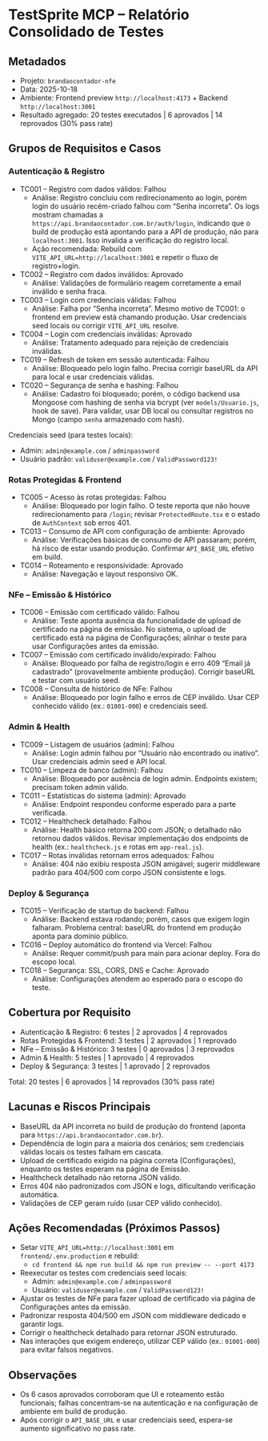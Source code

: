 # TestSprite MCP – Relatório Consolidado de Testes

## Metadados
- Projeto: `brandaocontador-nfe`
- Data: 2025-10-18
- Ambiente: Frontend preview `http://localhost:4173` + Backend `http://localhost:3001`
- Resultado agregado: 20 testes executados | 6 aprovados | 14 reprovados (30% pass rate)

## Grupos de Requisitos e Casos

### Autenticação & Registro
- TC001 – Registro com dados válidos: Falhou
  - Análise: Registro concluiu com redirecionamento ao login, porém login do usuário recém-criado falhou com “Senha incorreta”. Os logs mostram chamadas a `https://api.brandaocontador.com.br/auth/login`, indicando que o build de produção está apontando para a API de produção, não para `localhost:3001`. Isso invalida a verificação do registro local.
  - Ação recomendada: Rebuild com `VITE_API_URL=http://localhost:3001` e repetir o fluxo de registro+login.
- TC002 – Registro com dados inválidos: Aprovado
  - Análise: Validações de formulário reagem corretamente a email inválido e senha fraca.
- TC003 – Login com credenciais válidas: Falhou
  - Análise: Falha por “Senha incorreta”. Mesmo motivo de TC001: o frontend em preview está chamando produção. Usar credenciais seed locais ou corrigir `VITE_API_URL` resolve.
- TC004 – Login com credenciais inválidas: Aprovado
  - Análise: Tratamento adequado para rejeição de credenciais inválidas.
- TC019 – Refresh de token em sessão autenticada: Falhou
  - Análise: Bloqueado pelo login falho. Precisa corrigir baseURL da API para local e usar credenciais válidas.
- TC020 – Segurança de senha e hashing: Falhou
  - Análise: Cadastro foi bloqueado; porém, o código backend usa Mongoose com hashing de senha via bcrypt (ver `models/Usuario.js`, hook de save). Para validar, usar DB local ou consultar registros no Mongo (campo `senha` armazenado com hash).

Credenciais seed (para testes locais):
- Admin: `admin@example.com` / `adminpassword`
- Usuário padrão: `validuser@example.com` / `ValidPassword123!`

### Rotas Protegidas & Frontend
- TC005 – Acesso às rotas protegidas: Falhou
  - Análise: Bloqueado por login falho. O teste reporta que não houve redirecionamento para `/login`; revisar `ProtectedRoute.tsx` e o estado de `AuthContext` sob erros 401.
- TC013 – Consumo de API com configuração de ambiente: Aprovado
  - Análise: Verificações básicas de consumo de API passaram; porém, há risco de estar usando produção. Confirmar `API_BASE_URL` efetivo em build.
- TC014 – Roteamento e responsividade: Aprovado
  - Análise: Navegação e layout responsivo OK.

### NFe – Emissão & Histórico
- TC006 – Emissão com certificado válido: Falhou
  - Análise: Teste aponta ausência da funcionalidade de upload de certificado na página de emissão. No sistema, o upload de certificado está na página de Configurações; alinhar o teste para usar Configurações antes da emissão.
- TC007 – Emissão com certificado inválido/expirado: Falhou
  - Análise: Bloqueado por falha de registro/login e erro 409 “Email já cadastrado” (provavelmente ambiente produção). Corrigir baseURL e testar com usuário seed.
- TC008 – Consulta de histórico de NFe: Falhou
  - Análise: Bloqueado por login falho e erros de CEP inválido. Usar CEP conhecido válido (ex.: `01001-000`) e credenciais seed.

### Admin & Health
- TC009 – Listagem de usuários (admin): Falhou
  - Análise: Login admin falhou por “Usuário não encontrado ou inativo”. Usar credenciais admin seed e API local.
- TC010 – Limpeza de banco (admin): Falhou
  - Análise: Bloqueado por ausência de login admin. Endpoints existem; precisam token admin válido.
- TC011 – Estatísticas do sistema (admin): Aprovado
  - Análise: Endpoint respondeu conforme esperado para a parte verificada.
- TC012 – Healthcheck detalhado: Falhou
  - Análise: Health básico retorna 200 com JSON; o detalhado não retornou dados válidos. Revisar implementação dos endpoints de health (ex.: `healthcheck.js` e rotas em `app-real.js`).
- TC017 – Rotas inválidas retornam erros adequados: Falhou
  - Análise: 404 não exibiu resposta JSON amigável; sugerir middleware padrão para 404/500 com corpo JSON consistente e logs.

### Deploy & Segurança
- TC015 – Verificação de startup do backend: Falhou
  - Análise: Backend estava rodando; porém, casos que exigem login falharam. Problema central: baseURL do frontend em produção aponta para domínio público.
- TC016 – Deploy automático do frontend via Vercel: Falhou
  - Análise: Requer commit/push para main para acionar deploy. Fora do escopo local.
- TC018 – Segurança: SSL, CORS, DNS e Cache: Aprovado
  - Análise: Configurações atendem ao esperado para o escopo do teste.

## Cobertura por Requisito
- Autenticação & Registro: 6 testes | 2 aprovados | 4 reprovados
- Rotas Protegidas & Frontend: 3 testes | 2 aprovados | 1 reprovado
- NFe – Emissão & Histórico: 3 testes | 0 aprovados | 3 reprovados
- Admin & Health: 5 testes | 1 aprovado | 4 reprovados
- Deploy & Segurança: 3 testes | 1 aprovado | 2 reprovados

Total: 20 testes | 6 aprovados | 14 reprovados (30% pass rate)

## Lacunas e Riscos Principais
- BaseURL da API incorreta no build de produção do frontend (aponta para `https://api.brandaocontador.com.br`).
- Dependência de login para a maioria dos cenários; sem credenciais válidas locais os testes falham em cascata.
- Upload de certificado exigido na página correta (Configurações), enquanto os testes esperam na página de Emissão.
- Healthcheck detalhado não retorna JSON válido.
- Erros 404 não padronizados com JSON e logs, dificultando verificação automática.
- Validações de CEP geram ruído (usar CEP válido conhecido).

## Ações Recomendadas (Próximos Passos)
- Setar `VITE_API_URL=http://localhost:3001` em `frontend/.env.production` e rebuild:
  - `cd frontend && npm run build && npm run preview -- --port 4173`
- Reexecutar os testes com credenciais seed locais:
  - Admin: `admin@example.com` / `adminpassword`
  - Usuário: `validuser@example.com` / `ValidPassword123!`
- Ajustar os testes de NFe para fazer upload de certificado via página de Configurações antes da emissão.
- Padronizar resposta 404/500 em JSON com middleware dedicado e garantir logs.
- Corrigir o healthcheck detalhado para retornar JSON estruturado.
- Nas interações que exigem endereço, utilizar CEP válido (ex.: `01001-000`) para evitar falsos negativos.

## Observações
- Os 6 casos aprovados corroboram que UI e roteamento estão funcionais; falhas concentram-se na autenticação e na configuração de ambiente em build de produção.
- Após corrigir o `API_BASE_URL` e usar credenciais seed, espera-se aumento significativo no pass rate.